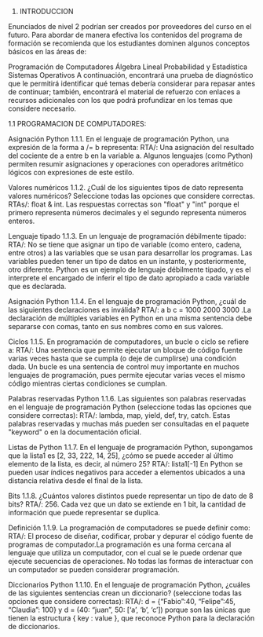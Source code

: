 1. INTRODUCCION 

Enunciados de nivel 2 podrían ser creados por proveedores del curso en el futuro.
Para abordar de manera efectiva los contenidos del programa de formación se recomienda que los estudiantes dominen algunos conceptos básicos en las áreas de:

Programación de Computadores
Álgebra Lineal
Probabilidad y Estadística
Sistemas Operativos
A continuación, encontrará una prueba de diagnóstico que le permitirá identificar qué temas debería considerar para repasar antes de continuar; también, encontrará el material de refuerzo con enlaces a recursos adicionales con los que podrá profundizar en los temas que considere necesario.

1.1 PROGRAMACION DE COMPUTADORES:

Asignación Python
1.1.1. En el lenguaje de programación Python, una expresión de la forma a /= b representa:
RTA/: Una asignación del resultado del cociente de a entre b en la variable a. Algunos lenguajes (como Python) permiten resumir asignaciones y operaciones con operadores aritmético lógicos con expresiones de este estilo.

Valores numéricos
1.1.2. ¿Cuál de los siguientes tipos de dato representa valores numéricos? Seleccione todas las opciones que considere correctas.
RTAs/: float & int. Las respuestas correctas son "float" y "int" porque el primero representa números decimales y el segundo representa números enteros.

Lenguaje tipado
1.1.3. En un lenguaje de programación débilmente tipado:
RTA/: No se tiene que asignar un tipo de variable (como entero, cadena, entre otros) a las variables que se usan para desarrollar los programas. Las variables pueden tener un tipo de datos en un instante, y posteriormente, otro diferente. Python es un ejemplo de lenguaje débilmente tipado, y es el interprete el encargado de inferir el tipo de dato apropiado a cada variable que es declarada.

Asignación Python
1.1.4. En el lenguaje de programación Python, ¿cuál de las siguientes declaraciones es inválida?
RTA/: a b c = 1000 2000 3000 .La declaración de múltiples variables en Python en una misma sentencia debe separarse con comas, tanto en sus nombres como en sus valores.

Ciclos
1.1.5. En programación de computadores, un bucle o ciclo se refiere a:
RTA/: Una sentencia que permite ejecutar un bloque de código fuente varias veces hasta que se cumpla (o deje de cumplirse) una condición dada. Un bucle es una sentencia de control muy importante en muchos lenguajes de programación, pues permite ejecutar varias veces el mismo código mientras ciertas condiciones se cumplan.

Palabras reservadas Python
1.1.6. Las siguientes son palabras reservadas en el lenguaje de programación Python (seleccione todas las opciones que considere correctas):
RTA/: lambda, map, yield, def, try, catch. Estas palabras reservadas y muchas más pueden ser consultadas en el paquete "keyword" o en la documentación oficial.

Listas de Python
1.1.7. En el lenguaje de programación Python, supongamos que la lista1 es [2, 33, 222, 14, 25], ¿cómo se puede acceder al último elemento de la lista, es decir, al número 25?
RTA/: lista1[-1] En Python se pueden usar índices negativos para acceder a elementos ubicados a una distancia relativa desde el final de la lista.

Bits
1.1.8. ¿Cuántos valores distintos puede representar un tipo de dato de 8 bits?
RTA/: 256. Cada vez que un dato se extiende en 1 bit, la cantidad de información que puede representar se duplica.

Definición
1.1.9. La programación de computadores se puede definir como:
RTA/: El proceso de diseñar, codificar, probar y depurar el código fuente de programas de computador.La programación es una forma cercana al lenguaje que utiliza un computador, con el cual se le puede ordenar que ejecute secuencias de operaciones. No todas las formas de interactuar con un computador se pueden considerar programación.

Diccionarios Python
1.1.10. En el lenguaje de programación Python, ¿cuáles de las siguientes sentencias crean un diccionario? (seleccione todas las opciones que considere correctas):
RTA/: d = {“Fabio”:40, “Felipe”:45, “Claudia”: 100} y d = (40: “juan”, 50: [‘a’, ‘b’, ‘c’]) porque son las únicas que tienen la estructura { key : value }, que reconoce Python para la declaración de diccionarios.
